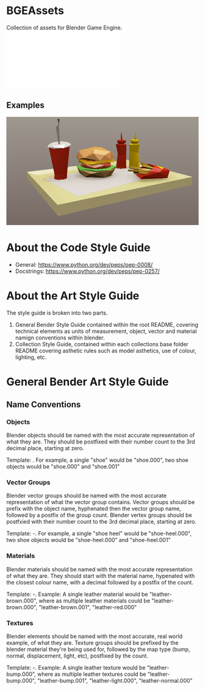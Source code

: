# BGEAssets
Collection of assets for Blender Game Engine. ![License information](./LICENSE.txt?raw=true)

## Examples
![Carnival Collection](./preview.png?raw=true)

# About the Code Style Guide
 * General: https://www.python.org/dev/peps/pep-0008/
 * Docstrings: https://www.python.org/dev/peps/pep-0257/

# About the Art Style Guide
The style guide is broken into two parts.
 1. General Bender Style Guide contained within the root README, covering technical elements as units of measurement, object, vector and material namign conventions within blender.
 2. Collection Style Guide, contained within each collections base folder README covering asthetic rules such as model asthetics, use of colour, lighting, etc.

# General Bender Art Style Guide
## Name Conventions

### Objects
Blender objects should be named with the most accurate representation of what they are.
They should be postfixed with their number count to the 3rd decimal place, starting at zero.

Template: <object name>.<count>
For example, a single "shoe" would be "shoe.000", two shoe objects would be "shoe.000" and "shoe.001"

### Vector Groups
Blender vector groups should be named with the most accurate representation of what the vector group contains.
Vector groups should be prefix with the object name, hyphenated then the vector group name, followed by a postfix of the group count.
Blender vertex groups should be postfxied with their number count to the 3rd decimal place, starting at zero.

Template: <object name>-<vector-group>.<count>
For example, a single "shoe heel" would be "shoe-heel.000", two shoe objects would be "shoe-heel.000" and "shoe-heel.001"

### Materials
Blender materials should be named with the most accurate representation of what they are.
They should start with the material name, hypenated with the closest colour name, with a decimal followed by a postfix of the count.

Template: <material>-<colour>.<count>
Example: A single leather material would be "leather-brown.000", where as multiple leather materials could be "leather-brown.000", "leather-brown.001", "leather-red.000"

### Textures
Blender elements should be named with the most accurate, real world example, of what they are.
Texture groups should be prefixed by the blender material they're being used for, followed by the map type (bump, normal, displacement, light, etc), postfixed by the count.

Template: <material>-<map-type>.<count>
Example: A single leather texture would be "leather-bump.000", where as multiple leather textures could be "leather-bump.000", "leather-bump.001", "leather-light.000", "leather-normal.000"


